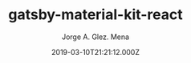 ---
title: gatsby-material-kit-react
github: https://github.com/WebCu/gatsby-material-kit-react
demo: https://amazing-jones-e61bda.netlify.app/
author: Jorge A. Glez. Mena
ssg:
  - Gatsby
cms:
  - Markdown
date: 2019-03-10T21:21:12.000Z
description: Adapt Material Kit React to Gatsby
draft: true
publish_date: '2019-03-10T21:21:12Z'
update_date: '2021-04-27T21:30:04Z'
github_star: 85
github_fork: 38
---
